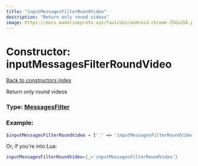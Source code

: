 ```yaml
---
title: "inputMessagesFilterRoundVideo"
description: "Return only round videos"
image: https://docs.madelineproto.xyz/favicons/android-chrome-256x256.png
---
```

# Constructor: inputMessagesFilterRoundVideo  
[Back to constructors index](index.md)



Return only round videos




### Type: [MessagesFilter](../types/MessagesFilter.md)


### Example:

```php
$inputMessagesFilterRoundVideo = ['_' => 'inputMessagesFilterRoundVideo'];
```  


Or, if you're into Lua:

```lua
inputMessagesFilterRoundVideo={_='inputMessagesFilterRoundVideo'}

```



